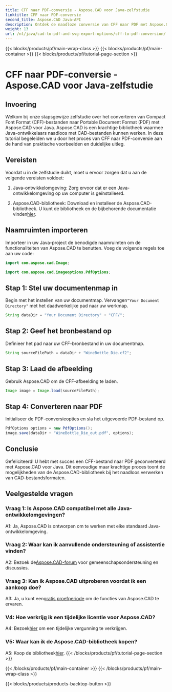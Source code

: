 ```yaml
---
title: CFF naar PDF-conversie - Aspose.CAD voor Java-zelfstudie
linktitle: CFF naar PDF-conversie
second_title: Aspose.CAD Java-API
description: Ontdek de naadloze conversie van CFF naar PDF met Aspose.CAD voor Java. Eenvoudige stappen, betrouwbare resultaten.
weight: 13
url: /nl/java/cad-to-pdf-and-svg-export-options/cff-to-pdf-conversion/
---
```


{{< blocks/products/pf/main-wrap-class >}}
{{< blocks/products/pf/main-container >}}
{{< blocks/products/pf/tutorial-page-section >}}

# CFF naar PDF-conversie - Aspose.CAD voor Java-zelfstudie

## Invoering

Welkom bij onze stapsgewijze zelfstudie over het converteren van Compact Font Format (CFF)-bestanden naar Portable Document Format (PDF) met Aspose.CAD voor Java. Aspose.CAD is een krachtige bibliotheek waarmee Java-ontwikkelaars naadloos met CAD-bestanden kunnen werken. In deze tutorial begeleiden we u door het proces van CFF naar PDF-conversie aan de hand van praktische voorbeelden en duidelijke uitleg.

## Vereisten

Voordat u in de zelfstudie duikt, moet u ervoor zorgen dat u aan de volgende vereisten voldoet:

1. Java-ontwikkelomgeving: Zorg ervoor dat er een Java-ontwikkelomgeving op uw computer is geïnstalleerd.

2.  Aspose.CAD-bibliotheek: Download en installeer de Aspose.CAD-bibliotheek. U kunt de bibliotheek en de bijbehorende documentatie vinden[hier](https://releases.aspose.com/cad/java/).

## Naamruimten importeren

Importeer in uw Java-project de benodigde naamruimten om de functionaliteiten van Aspose.CAD te benutten. Voeg de volgende regels toe aan uw code:

```java
import com.aspose.cad.Image;

import com.aspose.cad.imageoptions.PdfOptions;
```

## Stap 1: Stel uw documentenmap in

 Begin met het instellen van uw documentmap. Vervangen`"Your Document Directory"` met het daadwerkelijke pad naar uw werkmap.

```java
String dataDir = "Your Document Directory" + "CFF/";
```

## Stap 2: Geef het bronbestand op

Definieer het pad naar uw CFF-bronbestand in uw documentmap.

```java
String sourceFilePath = dataDir + "WineBottle_Die.cf2";
```

## Stap 3: Laad de afbeelding

Gebruik Aspose.CAD om de CFF-afbeelding te laden.

```java
Image image = Image.load(sourceFilePath);
```

## Stap 4: Converteren naar PDF

Initialiseer de PDF-conversieopties en sla het uitgevoerde PDF-bestand op.

```java
PdfOptions options = new PdfOptions();
image.save(dataDir + "WineBottle_Die_out.pdf", options);
```

## Conclusie

Gefeliciteerd! U hebt met succes een CFF-bestand naar PDF geconverteerd met Aspose.CAD voor Java. Dit eenvoudige maar krachtige proces toont de mogelijkheden van de Aspose.CAD-bibliotheek bij het naadloos verwerken van CAD-bestandsformaten.

## Veelgestelde vragen

### Vraag 1: Is Aspose.CAD compatibel met alle Java-ontwikkelomgevingen?

A1: Ja, Aspose.CAD is ontworpen om te werken met elke standaard Java-ontwikkelomgeving.

### Vraag 2: Waar kan ik aanvullende ondersteuning of assistentie vinden?

 A2: Bezoek de[Aspose.CAD-forum](https://forum.aspose.com/c/cad/19) voor gemeenschapsondersteuning en discussies.

### Vraag 3: Kan ik Aspose.CAD uitproberen voordat ik een aankoop doe?

 A3: Ja, u kunt een[gratis proefperiode](https://releases.aspose.com/) om de functies van Aspose.CAD te ervaren.

### V4: Hoe verkrijg ik een tijdelijke licentie voor Aspose.CAD?

 A4: Bezoek[hier](https://purchase.aspose.com/temporary-license/) om een tijdelijke vergunning te verkrijgen.

### V5: Waar kan ik de Aspose.CAD-bibliotheek kopen?

 A5: Koop de bibliotheek[hier](https://purchase.aspose.com/buy).
{{< /blocks/products/pf/tutorial-page-section >}}

{{< /blocks/products/pf/main-container >}}
{{< /blocks/products/pf/main-wrap-class >}}

{{< blocks/products/products-backtop-button >}}
